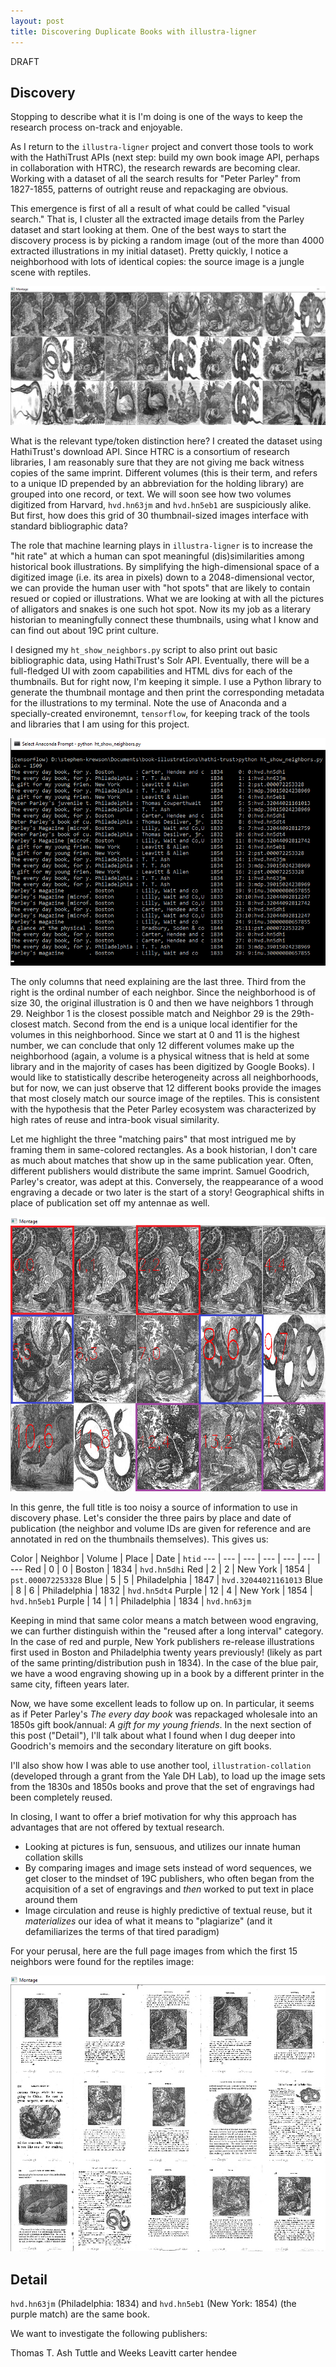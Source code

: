 ```yaml
---
layout: post
title: Discovering Duplicate Books with illustra-ligner
---
```


DRAFT

Discovery
---------
Stopping to describe what it is I'm doing is one of the ways to keep the research process on-track and enjoyable.

As I return to the `illustra-ligner` project and convert those tools to work with the HathiTrust APIs (next step: build my own book image API, perhaps in collaboration with HTRC), the research rewards are becoming clear. Working with a dataset of all the search results for "Peter Parley" from 1827-1855, patterns of outright reuse and repackaging are obvious.

This emergence is first of all a result of what could be called "visual search." That is, I cluster all the extracted image details from the Parley dataset and start looking at them. One of the best ways to start the discovery process is by picking a random image (out of the more than 4000 extracted illustrations in my initial dataset). Pretty quickly, I notice a neighborhood with lots of identical copies: the source image is a jungle scene with reptiles.

![](/assets/img/show-neighbors-prototype.png)

What is the relevant type/token distinction here? I created the dataset using HathiTrust's download API. Since HTRC is a consortium of research libraries, I am reasonably sure that they are not giving me back witness copies of the same imprint. Different volumes (this is their term, and refers to a unique ID prepended by an abbreviation for the holding library) are grouped into one record, or text. We will soon see how two volumes digitized from Harvard, `hvd.hn63jm` and `hvd.hn5eb1` are suspiciously alike. But first, how does this grid of 30 thumbnail-sized images interface with standard bibliographic data?

The role that machine learning plays in `illustra-ligner` is to increase the "hit rate" at which a human can spot meaningful (dis)similarities among historical book illustrations. By simplifying the high-dimensional space of a digitized image (i.e. its area in pixels) down to a 2048-dimensional vector, we can provide the human user with "hot spots" that are likely to contain resued or copied or illustrations. What we are looking at with all the pictures of alligators and snakes is one such hot spot. Now its my job as a literary historian to meaningfully connect these thumbnails, using what I know and can find out about 19C print culture.

I designed my `ht_show_neighbors.py` script to also print out basic bibliographic data, using HathiTrust's Solr API. Eventually, there will be a full-fledged UI with zoom capabilities and HTML divs for each of the thumbnails. But for right now, I'm keeping it simple. I use a Python library to generate the thumbnail montage and then print the corresponding metadata for the illustrations to my terminal. Note the use of Anaconda and a specially-created environemnt, `tensorflow`, for keeping track of the tools and libraries that I am using for this project.

![](/assets/img/show-neighbors-bib.png)

The only columns that need explaining are the last three. Third from the right is the ordinal number of each neighbor. Since the neighborhood is of size 30, the original illustration is 0 and then we have neighbors 1 through 29. Neighbor 1 is the closest possible match and Neighbor 29 is the 29th-closest match. Second from the end is a unique local identifier for the volumes in this neighborhood. Since we start at 0 and 11 is the highest number, we can conclude that only 12 different volumes make up the neighborhood (again, a volume is a physical witness that is held at some library and in the majority of cases has been digitized by Google Books). I would like to statistically describe heterogeneity across all neighborhoods, but for now, we can just observe that 12 different books provide the images that most closely match our source image of the reptiles. This is consistent with the hypothesis that the Peter Parley ecosystem was characterized by high rates of reuse and intra-book visual similarity.

Let me highlight the three "matching pairs" that most intrigued me by framing them in same-colored rectangles. As a book historian, I don't care as much about matches that show up in the same publication year. Often, different publishers would distribute the same imprint. Samuel Goodrich, Parley's creator, was adept at this. Conversely, the reappearance of a wood engraving a decade or two later is the start of a story! Geographical shifts in place of publication set off my antennae as well.

![](/assets/img/show-neighbors-highlight.png)

In this genre, the full title is too noisy a source of information to use in discovery phase. Let's consider the three pairs by place and date of publication (the neighbor and volume IDs are given for reference and are annotated in red on the thumbnails themselves). This gives us:

Color | Neighbor | Volume | Place | Date | `htid`
--- | --- | --- | --- | --- | --- | ---
Red | 0 | 0 | Boston | 1834 | `hvd.hn5dhi`
Red | 2 | 2 | New York | 1854 | `pst.000072253328`
Blue | 5 | 5 | Philadelphia | 1847 | `hvd.32044021161013`
Blue | 8 | 6 | Philadelphia | 1832 | `hvd.hn5dt4`
Purple | 12 | 4 | New York | 1854 | `hvd.hn5eb1`
Purple | 14 | 1 | Philadelphia | 1834 | `hvd.hn63jm`

Keeping in mind that same color means a match between wood engraving, we can further distinguish within the "reused after a long interval" category. In the case of red and purple, New York publishers re-release illustrations first used in Boston and Philadelphia twenty years previously! (likely as part of the same printing/distribution push in 1834). In the case of the blue pair, we have a wood engraving showing up in a book by a different printer in the same city, fifteen years later. 

Now, we have some excellent leads to follow up on. In particular, it seems as if Peter Parley's *The every day book* was repackaged wholesale into an 1850s gift book/annual: *A gift for my young friends*. In the next section of this post ("Detail"), I'll talk about what I found when I dug deeper into Goodrich's memoirs and the secondary literature on gift books.

I'll also show how I was able to use another tool, `illustration-collation` (developed through a grant from the Yale DH Lab), to load up the image sets from the 1830s and 1850s books and prove that the set of engravings had been completely reused.

In closing, I want to offer a brief motivation for why this approach has advantages that are not offered by textual research.

* Looking at pictures is fun, sensuous, and utilizes our innate human collation skills
* By comparing images and image sets instead of word sequences, we get closer to the mindset of 19C publishers, who often began from the acquisition of a set of engravings and *then* worked to put text in place around them
* Image circulation and reuse is highly predictive of textual reuse, but it *materializes* our idea of what it means to "plagiarize" (and it defamiliarizes the terms of that tired paradigm)

For your perusal, here are the full page images from which the first 15 neighbors were found for the reptiles image:

![](/assets/img/show-neighbors-full-page.png)


Detail
------
`hvd.hn63jm` (Philadelphia: 1834) and `hvd.hn5eb1` (New York: 1854) (the purple match) are the same book.

We want to investigate the following publishers:

Thomas T. Ash
Tuttle and Weeks
Leavitt
carter hendee